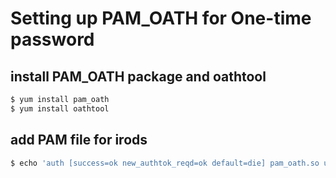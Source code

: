 # Setting up PAM_OATH for One-time password

## install PAM_OATH package and oathtool

```bash
$ yum install pam_oath
$ yum install oathtool
```

## add PAM file for irods

```bash
$ echo 'auth [success=ok new_authtok_reqd=ok default=die] pam_oath.so usersfile=/etc/irods/users.oath window=1 digits=6' > /etc/pam.d/irods
```
